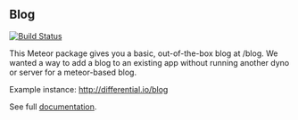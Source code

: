 ## Blog

[![Build Status](https://travis-ci.org/Differential/meteor-blog.png?branch=master)](https://travis-ci.org/Differential/meteor-blog)

This Meteor package gives you a basic, out-of-the-box blog at /blog. We wanted a
way to add a blog to an existing app without running another dyno or server for
a meteor-based blog.

Example instance: http://differential.io/blog

See full [documentation](http://github.differential.io/meteor-blog/).
